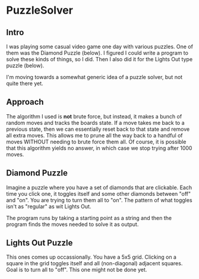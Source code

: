 # PuzzleSolver

## Intro
I was playing some casual video game one day with various puzzles. One of them was the Diamond Puzzle (below). I figured I could write a program to solve these kinds of things, so I did. Then I also did it for the Lights Out type puzzle (below). 

I'm moving towards a somewhat generic idea of a puzzle solver, but not quite there yet.

## Approach
The algorithm I used is **not** brute force, but instead, it makes a bunch of random moves and tracks the boards state. If a move takes me back to a previous state, then we can essentially reset back to that state and remove all extra moves. This allows me to prune all the way back to a handful of moves WITHOUT needing to brute force them all. Of course, it is possible that this algorithm yields no answer, in which case we stop trying after 1000 moves.



## Diamond Puzzle
Imagine a puzzle where you have a set of diamonds that are clickable. Each time you click one, it toggles itself and some other diamonds between "off" and "on". You are trying to turn them all to "on". The pattern of what toggles isn't as "regular" as wit Lights Out.

The program runs by taking a starting point as a string and then the program finds the moves needed to solve it as output. 

## Lights Out Puzzle
This ones comes up occassionally. You have a 5x5 grid. Clicking on a square in the grid toggles itself and all (non-diagonal) adjacent squares. Goal is to turn all to "off". This one might not be done yet.
